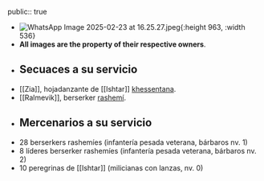 public:: true

- ![WhatsApp Image 2025-02-23 at 16.25.27.jpeg](../assets/WhatsApp_Image_2025-02-23_at_16.25.27_1740340945380_0.jpeg){:height 963, :width 536}
- **All images are the property of their respective owners**.
- ## Secuaces a su servicio
- [[Zia]], hojadanzante de [[Ishtar]] [khessentana]([[Khessenta]]).
- [[Ralmevik]], berserker [rashemí]([[Rashemen]]).
- ## Mercenarios a su servicio
- 28 berserkers rashemíes (infantería pesada veterana, bárbaros nv. 1)
- 8 líderes berserker rashemíes (infantería pesada veterana, bárbaros nv. 2)
- 10 peregrinas de [[Ishtar]] (milicianas con lanzas, nv. 0)